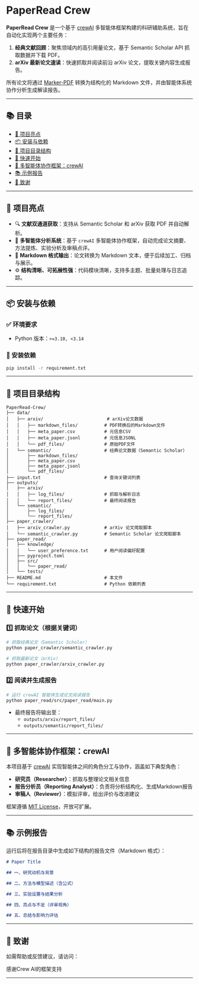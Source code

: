 # PaperRead Crew

**PaperRead Crew** 是一个基于 [crewAI](https://github.com/crewAIInc/crewAI) 多智能体框架构建的科研辅助系统，旨在自动化实现两个主要任务：

1. **经典文献回顾**：聚焦领域内的高引用量论文，基于 Semantic Scholar API 抓取数据并下载 PDF。
2. **arXiv 最新论文速读**：快速抓取并阅读前沿 arXiv 论文，提取关键内容生成报告。

所有论文将通过 [Marker-PDF](https://github.com/roborovski/marker) 转换为结构化的 Markdown 文件，并由智能体系统协作分析生成解读报告。

---

## 📚 目录

- [🎯 项目亮点](#-项目亮点)
- [📦 安装与依赖](#-安装与依赖)
- [📁 项目目录结构](#-项目目录结构)
- [🚀 快速开始](#-快速开始)
- [🤖 多智能体协作框架：crewAI](#-多智能体协作框架crewai)
- [📚 示例报告](#-示例报告)
- [📮 致谢](#-致谢)

---

## 🎯 项目亮点

- 🔍 **文献双通道获取**：支持从 Semantic Scholar 和 arXiv 获取 PDF 并自动解析。
- 🧠 **多智能体分析系统**：基于 `crewAI` 多智能体协作框架，自动完成论文摘要、方法提炼、实验分析及审稿点评。
- 📄 **Markdown 格式输出**：论文转换为 Markdown 文本，便于后续加工、归档与展示。
- ⚙️ **结构清晰、可拓展性强**：代码模块清晰，支持多主题、批量处理与日志追踪。

---

## 📦 安装与依赖

### ✅ 环境要求

- Python 版本：`>=3.10, <3.14`

### 🔧 安装依赖

```bash
pip install -r requirement.txt
```

---

## 📁 项目目录结构

```
PaperRead-Crew/
├── data/
│   ├── arxiv/                        # arXiv论文数据
│   │   ├── markdown_files/          # PDF转换后的Markdown文件
│   │   ├── meta_paper.csv           # 元信息CSV
│   │   ├── meta_paper.jsonl         # 元信息JSONL
│   │   └── pdf_files/               # 原始PDF文件
│   └── semantic/                    # 经典论文数据（Semantic Scholar）
│       ├── markdown_files/
│       ├── meta_paper.csv
│       ├── meta_paper.jsonl
│       └── pdf_files/
├── input.txt                        # 查询关键词列表
├── outputs/
│   ├── arxiv/
│   │   ├── log_files/               # 抓取与解析日志
│   │   └── report_files/            # 最终阅读报告
│   └── semantic/
│       ├── log_files/
│       └── report_files/
├── paper_crawler/
│   ├── arxiv_crawler.py             # arXiv 论文爬取脚本
│   └── semantic_crawler.py          # Semantic Scholar 论文爬取脚本
├── paper_read/
│   ├── knowledge/
│   │   └── user_preference.txt      # 用户阅读偏好配置
│   ├── pyproject.toml
│   ├── src/
│   │   └── paper_read/
│   └── tests/
├── README.md                        # 本文件
└── requirement.txt                  # Python 依赖列表
```

---

## 🚀 快速开始

### 1️⃣ 抓取论文（根据关键词）

```bash
# 抓取经典论文（Semantic Scholar）
python paper_crawler/semantic_crawler.py

# 抓取最新论文（arXiv）
python paper_crawler/arxiv_crawler.py
```

### 2️⃣ 阅读并生成报告

```bash
# 运行 crewAI 智能体生成论文阅读报告
python paper_read/src/paper_read/main.py
```

- 最终报告将输出至：
  - `outputs/arxiv/report_files/`
  - `outputs/semantic/report_files/`

---

## 🤖 多智能体协作框架：crewAI

本项目基于 [crewAI](https://github.com/crewAIInc/crewAI) 实现智能体之间的角色分工与协作，涵盖如下典型角色：

- **研究员（Researcher）**：抓取与整理论文相关信息
- **报告分析员（Reporting Analyst）**：负责将分析结构化、生成Markdown报告
- **审稿人（Reviewer）**：模拟评审，给出评价与改进建议

框架遵循 [MIT License](https://github.com/crewAIInc/crewAI/blob/main/LICENSE)，开放可扩展。

---

## 📚 示例报告

运行后将在报告目录中生成如下结构的报告文件（Markdown 格式）：

```markdown
# Paper Title

## 一、研究动机与背景

## 二、方法与模型描述（含公式）

## 三、实验设置与结果分析

## 四、亮点与不足（评审视角）

## 五、总结与影响力评估
```

---

## 📮 致谢

如需帮助或反馈建议，请访问：

感谢Crew AI的框架支持

---